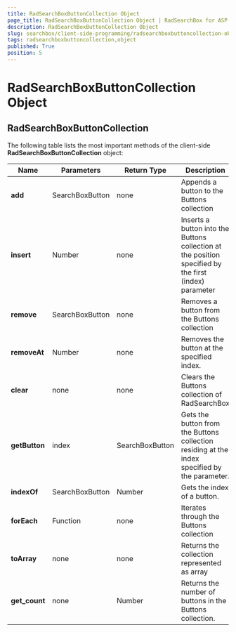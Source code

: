 ```yaml
---
title: RadSearchBoxButtonCollection Object
page_title: RadSearchBoxButtonCollection Object | RadSearchBox for ASP.NET AJAX Documentation
description: RadSearchBoxButtonCollection Object
slug: searchbox/client-side-programming/radsearchboxbuttoncollection-object
tags: radsearchboxbuttoncollection,object
published: True
position: 5
---
```


# RadSearchBoxButtonCollection Object



## RadSearchBoxButtonCollection

The following table lists the most important methods of the client-side **RadSearchBoxButtonCollection** object:


|  **Name**  |  **Parameters**  |  **Return Type**  |  **Description**  |
| ------ | ------ | ------ | ------ |
| **add** |SearchBoxButton|none|Appends a button to the Buttons collection|
| **insert** |Number|none|Inserts a button into the Buttons collection at the position specified by the first (index) parameter|
| **remove** |SearchBoxButton|none|Removes a button from the Buttons collection|
| **removeAt** |Number|none|Removes the button at the specified index.|
| **clear** |none|none|Clears the Buttons collection of RadSearchBox|
| **getButton** |index|SearchBoxButton|Gets the button from the Buttons collection residing at the index specified by the parameter.|
| **indexOf** |SearchBoxButton|Number|Gets the index of a button.|
| **forEach** |Function|none|Iterates through the Buttons collection|
| **toArray** |none|none|Returns the collection represented as array|
| **get_count** |none|Number|Returns the number of buttons in the Buttons collection.|
